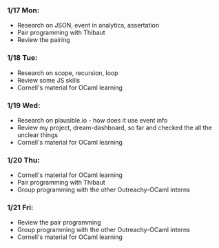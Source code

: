 ### 1/17 Mon: 
- Research on JSON, event in analytics, assertation
- Pair programming with Thibaut
- Review the pairing



### 1/18 Tue:
- Research on scope, recursion, loop
- Review some JS skills
- Cornell's material for OCaml learning



### 1/19 Wed:
- Research on plausible.io - how does it use event info 
- Review my project, dream-dashboard, so far and checked the all the unclear things
- Cornell's material for OCaml learning



### 1/20 Thu:
- Cornell's material for OCaml learning
- Pair programming with Thibaut
- Group programming with the other Outreachy-OCaml interns
 

### 1/21 Fri:
- Review the pair programming
- Group programming with the other Outreachy-OCaml interns
- Cornell's material for OCaml learning
